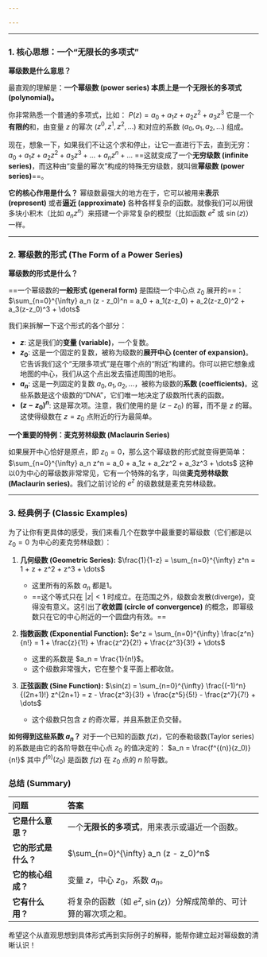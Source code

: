 ```yaml
---

---
```


---
### **1. 核心思想：一个“无限长的多项式”**

**幂级数是什么意思？**

最直观的理解是：**一个幂级数 (power series) 本质上是一个无限长的多项式 (polynomial)。**

你非常熟悉一个普通的多项式，比如：
$P(z) = a_0 + a_1z + a_2z^2 + a_3z^3$
它是一个**有限的**和，由变量 $z$ 的幂次 ($z^0, z^1, z^2, \dots$) 和对应的系数 ($a_0, a_1, a_2, \dots$) 组成。

现在，想象一下，如果我们不让这个求和停止，让它一直进行下去，直到无穷：
$a_0 + a_1z + a_2z^2 + a_3z^3 + \dots + a_nz^n + \dots$
==这就变成了一个**无穷级数 (infinite series)**，而这种由“变量的幂次”构成的特殊无穷级数，就叫做**幂级数 (power series)**==。

**它的核心作用是什么？**
幂级数最强大的地方在于，它可以被用来**表示 (represent)** 或者**逼近 (approximate)** 各种各样复杂的函数。就像我们可以用很多块小积木（比如 $a_nz^n$）来搭建一个非常复杂的模型（比如函数 $e^z$ 或 $\sin(z)$）一样。

---

### **2. 幂级数的形式 (The Form of a Power Series)**

**幂级数的形式是什么？**

==一个幂级数的**一般形式 (general form)** 是围绕一个中心点 $z_0$ 展开的==：
$\sum_{n=0}^{\infty} a_n (z - z_0)^n = a_0 + a_1(z-z_0) + a_2(z-z_0)^2 + a_3(z-z_0)^3 + \dots$

我们来拆解一下这个形式的各个部分：

*   **$z$**: 这是我们的**变量 (variable)**，一个复数。
*   **$z_0$**: 这是一个固定的复数，被称为级数的**展开中心 (center of expansion)**。它告诉我们这个“无限多项式”是在哪个点的“附近”构建的。你可以把它想象成地图的中心，我们从这个点出发去描述周围的地形。
*   **$a_n$**: 这是一列固定的复数 $a_0, a_1, a_2, \dots$，被称为级数的**系数 (coefficients)**。这些系数是这个级数的“DNA”，它们唯一地决定了级数所代表的函数。
*   **$(z-z_0)^n$**: 这是幂次项。注意，我们使用的是 $(z-z_0)$ 的幂，而不是 $z$ 的幂。这使得级数在 $z=z_0$ 点附近的行为最简单。

**一个重要的特例：麦克劳林级数 (Maclaurin Series)**

如果展开中心恰好是原点，即 $z_0 = 0$，那么这个幂级数的形式就变得更简单：
$\sum_{n=0}^{\infty} a_n z^n = a_0 + a_1z + a_2z^2 + a_3z^3 + \dots$
这种以0为中心的幂级数非常常见，它有一个特殊的名字，叫做**麦克劳林级数 (Maclaurin series)**。我们之前讨论的 $e^z$ 的级数就是麦克劳林级数。

---

### **3. 经典例子 (Classic Examples)**

为了让你有更具体的感受，我们来看几个在数学中最重要的幂级数（它们都是以 $z_0=0$ 为中心的麦克劳林级数）：

1.  **几何级数 (Geometric Series):**
    $\frac{1}{1-z} = \sum_{n=0}^{\infty} z^n = 1 + z + z^2 + z^3 + \dots$
    *   这里所有的系数 $a_n$ 都是1。
    *   ==这个等式只在 $|z|<1$ 时成立。在范围之外，级数会发散(diverge)，变得没有意义。这引出了**收敛圆 (circle of convergence)** 的概念，即幂级数只在它的中心附近的一个圆盘内有效。==

2.  **指数函数 (Exponential Function):**
    $e^z = \sum_{n=0}^{\infty} \frac{z^n}{n!} = 1 + \frac{z}{1!} + \frac{z^2}{2!} + \frac{z^3}{3!} + \dots$
    *   这里的系数是 $a_n = \frac{1}{n!}$。
    *   这个级数非常强大，它在整个复平面上都收敛。

3.  **正弦函数 (Sine Function):**
    $\sin(z) = \sum_{n=0}^{\infty} \frac{(-1)^n}{(2n+1)!} z^{2n+1} = z - \frac{z^3}{3!} + \frac{z^5}{5!} - \frac{z^7}{7!} + \dots$
    *   这个级数只包含 $z$ 的奇次幂，并且系数正负交替。

**如何得到这些系数 $a_n$？**
对于一个已知的函数 $f(z)$，它的泰勒级数(Taylor series)的系数是由它的各阶导数在中心点 $z_0$ 的值决定的：
$a_n = \frac{f^{(n)}(z_0)}{n!}$
其中 $f^{(n)}(z_0)$ 是函数 $f(z)$ 在 $z_0$ 点的 $n$ 阶导数。

### **总结 (Summary)**

| 问题           | 答案                                        |
| :----------- | :---------------------------------------- |
| **它是什么意思？**  | 一个**无限长的多项式**，用来表示或逼近一个函数。                |
| **它的形式是什么？** | $\sum_{n=0}^{\infty} a_n (z - z_0)^n$     |
| **它的核心组成？**  | 变量 $z$，中心 $z_0$，系数 $a_n$。                 |
| **它有什么用？**   | 将复杂的函数（如 $e^z, \sin(z)$）分解成简单的、可计算的幂次项之和。 |

希望这个从直观思想到具体形式再到实际例子的解释，能帮你建立起对幂级数的清晰认识！